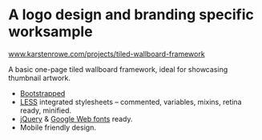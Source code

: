 # A logo design and branding specific worksample

www.karstenrowe.com/projects/tiled-wallboard-framework

A basic one-page tiled wallboard framework, ideal for showcasing thumbnail artwork.

* [Bootstrapped](http://getbootstrap.com/)
* [LESS](http://lesscss.org/) integrated stylesheets – commented, variables, mixins, retina ready, minified.
* [jQuery](http://jquery.com/) & [Google Web fonts](http://www.google.com/fonts) ready.
* Mobile friendly design.
